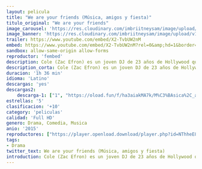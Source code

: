 ```yaml
---
layout: pelicula
title: "We are your friends (Música, amigos y fiesta)"
titulo_original: "We are your friends"
image_carousel: 'https://res.cloudinary.com/imbriitneysam/image/upload/v1542927710/are-poster-min.jpg'
image_banner: 'https://res.cloudinary.com/imbriitneysam/image/upload/v1542927711/are-banner-min.jpg'
trailer: https://www.youtube.com/embed/X2-TvbUW2nM
embed: https://www.youtube.com/embed/X2-TvbUW2nM?rel=0&amp;hd=1&border=0&wmode=opaque&enablejsapi=1&modestbranding=1&controls=1&showinfo=1
sandbox: allow-same-origin allow-forms
reproductor: 'fembed'
description: Cole (Zac Efron) es un joven DJ de 23 años de Hollywood que sueña con vivir de la música y que para ello sabe que necesita encontrar sus sonido y dar con una canción de éxito.
description_corta: Cole (Zac Efron) es un joven DJ de 23 años de Hollywood que sueña con vivir de la música y que para ello sabe que necesita encontrar sus sonido y dar con una canción de éxito.
duracion: '1h 36 min'
idioma: 'Latino'
descargas: 'yes'
descargas2:
    descarga-1: ["1", "https://oload.fun/f/ha3aiakMA7k/M%C3%BAsica%2C_amigos_y_fiesta_.MP4.mp4", "https://www.google.com/s2/favicons?domain=openload.co","OpenLoad","https://res.cloudinary.com/imbriitneysam/image/upload/v1541473684/mexico.png", "Latino", "Full HD"]
estrellas: '5'
clasificacion: '+10'
category: 'peliculas'
calidad: 'Full HD'
genero: Drama, Comedia, Musica
anio: '2015'
reproductores: ["https://player.openload.download/player.php?id=NThheE8vVlFPWUVQaGo2Y0JxclF0ajhSWjlKUUVVcHlpdTY4aGgwTVVwbXoybENramg2NWpNa1lNL1IxRDd1NnZWTHJDWWFkY2Y1N2YxSjRlcU9Vemc9PQ","https://tutumeme.net/embed/player.php?u=bXQ3ajJOaW1wcFRGcEs2VW5XRGExTlRPMytmUnc3bHVwcWhoenVIUjI5SHF5TlNwc0taaG1jN2gwZHZSNTlIRHVhV2tZWitkNUtDVDNOL1ZvYW1rYjJWa29xRT0","https://www.zembed.to/public/dist/asteroid.html?id=5b0fec641425bc4aabce9b5963163f6d&title=We%20Are%20Your%20Friends"]
tags:
- Drama
twitter_text: We are your friends (Música, amigos y fiesta)
introduction: Cole (Zac Efron) es un joven DJ de 23 años de Hollywood que sueña con vivir de la música y que para ello sabe que necesita encontrar sus sonido y dar con una canción de éxito.
---
```



 







